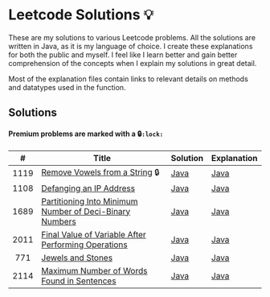 # Leetcode Solutions :bulb:
These are my solutions to various Leetcode problems. All the solutions are written in Java, as it is my language of choice. 
I create these explanations for both the public and myself. I feel like I learn better and gain better comprehension of the concepts when I explain my solutions in great detail.

Most of the explanation files contain links to relevant details on methods and datatypes used in the function.

## Solutions

#### Premium problems are marked with a :lock:`:lock:`
|  #   | Title                                                                                                                                             | Solution                                                                     | Explanation                                                                |
|:----:|---------------------------------------------------------------------------------------------------------------------------------------------------|------------------------------------------------------------------------------|----------------------------------------------------------------------------|
| 1119 | [Remove Vowels from a String](https://leetcode.com/problems/remove-vowels-from-a-string/) :lock:                                                  | [Java](src/Strings/RemoveVowels/RemoveVowels.java)                           | [Java](src/Strings/RemoveVowels/RemoveVowels.md)                           |
| 1108 | [Defanging an IP Address](https://leetcode.com/problems/defanging-an-ip-address/)                                                                 | [Java](src/Strings/DefangIPAddress/DefangIPAddr.java)                        | [Java](src/Strings/DefangIPAddress/DefangIPAddr.md)                        |
| 1689 | [Partitioning Into Minimum Number of Deci-Binary Numbers](https://leetcode.com/problems/partitioning-into-minimum-number-of-deci-binary-numbers/) | [Java](src/Strings/PartitioningMinDeciBinary/MinPartitions.java)             | [Java](src/Strings/PartitioningMinDeciBinary/MinPartitions.md)             |
| 2011 | [Final Value of Variable After Performing Operations](https://leetcode.com/problems/final-value-of-variable-after-performing-operations/)         | [Java](src/Strings/FinalValueAfterOperations/FinalValueAfterOperations.java) | [Java](src/Strings/FinalValueAfterOperations/FinalValueAfterOperations.md) |
| 771  | [Jewels and Stones](https://leetcode.com/problems/jewels-and-stones)                                                                              | [Java](src/Strings/JewelsAndStones/NumJewelsInStones.java)                   | [Java](src/Strings/JewelsAndStones/NumJewelsInStones.md)                   |
| 2114 | [Maximum Number of Words Found in Sentences](https://leetcode.com/problems/maximum-number-of-words-found-in-sentences/)                           | [Java](src/Strings/MaximumNumberOfWordsFoundInSentences/MostWordsFound.java) | [Java](src/Strings/MaximumNumberOfWordsFoundInSentences/MostWordsFound.md) |                                                                            |